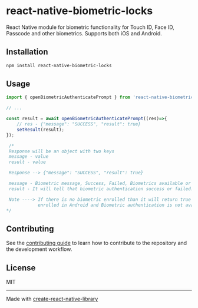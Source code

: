 # react-native-biometric-locks

React Native module for biometric functionality for Touch ID, Face ID, Passcode and other biometrics. Supports both iOS and Android.

## Installation

```sh
npm install react-native-biometric-locks
```

## Usage

```js
import { openBiometricAuthenticatePrompt } from 'react-native-biometric-locks';

// ...

const result = await openBiometricAuthenticatePrompt((res)=>{
    // res - {"message": "SUCCESS", "result": true}
    setResult(result);
});

 /* 
 Response will be an object with two keys
 message - value
 result - value

 Response --> {"message": "SUCCESS", "result": true}

 message - Biometric message, Success, Failed, Biometrics available or not enrolled etc.
 result - It will tell that biometric authentication success or failed.

 Note ----> If there is no biometric enrolled than it will return true in result with Biometric features not
            enrolled in Android and Biometric authentication is not available on this device in iOS.
*/

```

## Contributing

See the [contributing guide](CONTRIBUTING.md) to learn how to contribute to the repository and the development workflow.

## License

MIT

---

Made with [create-react-native-library](https://github.com/callstack/react-native-builder-bob)

